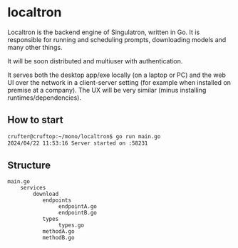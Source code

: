# localtron

Localtron is the backend engine of Singulatron, written in Go. It is responsible for running and scheduling prompts, downloading models and many other things.

It will be soon distributed and multiuser with authentication.

It serves both the desktop app/exe locally (on a laptop or PC) and the web UI over the network in a client-server setting (for example when installed on premise at a company). The UX will be very similar (minus installing runtimes/dependencies).

## How to start

```sh
crufter@cruftop:~/mono/localtron$ go run main.go
2024/04/22 11:53:16 Server started on :58231
```

## Structure

```
main.go
    services
        download
           endpoints
                endpointA.go
                endpointB.go
           types
                types.go
           methodA.go
           methodB.go
```
